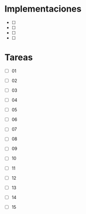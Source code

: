 Implementaciones
==================

- [ ] 
- [ ] 
- [ ] 
- [ ] 

Tareas
=======

- [ ] 01 
- [ ] 02 
- [ ] 03 
- [ ] 04 
- [ ] 05 
- [ ] 06 
- [ ] 07 
- [ ] 08 
- [ ] 09 
- [ ] 10 
- [ ] 11 
- [ ] 12 
- [ ] 13 
- [ ] 14 
- [ ] 15 

